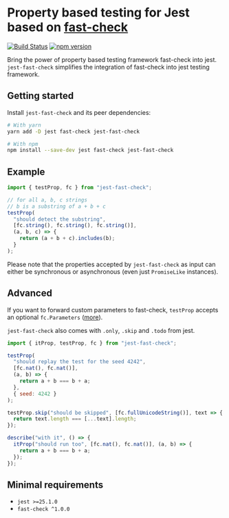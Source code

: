 # Property based testing for Jest based on [fast-check](https://github.com/dubzzz/fast-check/)

[![Build Status](https://travis-ci.com/dubzzz/jest-fast-check.svg?branch=master)](https://travis-ci.com/dubzzz/jest-fast-check)
[![npm version](https://badge.fury.io/js/jest-fast-check.svg)](https://badge.fury.io/js/jest-fast-check)

Bring the power of property based testing framework fast-check into jest.
`jest-fast-check` simplifies the integration of fast-check into jest testing framework.

## Getting started

Install `jest-fast-check` and its peer dependencies:

```bash
# With yarn
yarn add -D jest fast-check jest-fast-check

# With npm
npm install --save-dev jest fast-check jest-fast-check
```

## Example

```javascript
import { testProp, fc } from "jest-fast-check";

// for all a, b, c strings
// b is a substring of a + b + c
testProp(
  "should detect the substring",
  [fc.string(), fc.string(), fc.string()],
  (a, b, c) => {
    return (a + b + c).includes(b);
  }
);
```

Please note that the properties accepted by `jest-fast-check` as input can either be synchronous or asynchronous (even just `PromiseLike` instances).

## Advanced

If you want to forward custom parameters to fast-check, `testProp` accepts an optional `fc.Parameters` ([more](https://github.com/dubzzz/fast-check/blob/master/documentation/Runners.md#runners)).

`jest-fast-check` also comes with `.only`, `.skip` and `.todo` from jest.

```javascript
import { itProp, testProp, fc } from "jest-fast-check";

testProp(
  "should replay the test for the seed 4242",
  [fc.nat(), fc.nat()],
  (a, b) => {
    return a + b === b + a;
  },
  { seed: 4242 }
);

testProp.skip("should be skipped", [fc.fullUnicodeString()], text => {
  return text.length === [...text].length;
});

describe("with it", () => {
  itProp("should run too", [fc.nat(), fc.nat()], (a, b) => {
    return a + b === b + a;
  });
});
```

## Minimal requirements

- `jest >=25.1.0`
- `fast-check ^1.0.0`
